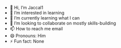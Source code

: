 - 👋 Hi, I’m Jaccal1
- 👀 I’m interested in learning
- 🌱 I’m currently learning what I can
- 💞️ I’m looking to collaborate on mostly skills-building
- 📫 How to reach me email
- 😄 Pronouns: Him
- ⚡ Fun fact: None

<!---
Jaccal1/Jaccal1 is a ✨ special ✨ repository because its `README.md` (this file) appears on your GitHub profile.
You can click the Preview link to take a look at your changes.
--->

